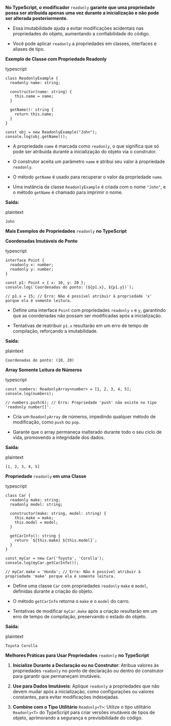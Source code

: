
**No TypeScript, o modificador** `readonly` **garante que uma propriedade possa ser atribuída apenas uma vez durante a inicialização e não pode ser alterada posteriormente.**

- Essa imutabilidade ajuda a evitar modificações acidentais nas propriedades do objeto, aumentando a confiabilidade do código.
    
- Você pode aplicar `readonly` a propriedades em classes, interfaces e aliases de tipo.
    

**Exemplo de Classe com Propriedade Readonly**

typescript

```
class ReadonlyExample {
  readonly name: string;

  constructor(name: string) {
    this.name = name;
  }

  getName(): string {
    return this.name;
  }
}

const obj = new ReadonlyExample("John");
console.log(obj.getName());
```

- A propriedade `name` é marcada como `readonly`, o que significa que só pode ser atribuída durante a inicialização do objeto via o construtor.
    
- O construtor aceita um parâmetro `name` e atribui seu valor à propriedade `readonly`.
    
- O método `getName` é usado para recuperar o valor da propriedade `name`.
    
- Uma instância da classe `ReadonlyExample` é criada com o nome `"John"`, e o método `getName` é chamado para imprimir o nome.
    

**Saída:**

plaintext

```
John
```

**Mais Exemplos de Propriedades** `readonly` **no TypeScript**

**Coordenadas Imutáveis de Ponto**

typescript

```
interface Point {
  readonly x: number;
  readonly y: number;
}

const p1: Point = { x: 10, y: 20 };
console.log(`Coordenadas do ponto: (${p1.x}, ${p1.y})`);

// p1.x = 15; // Erro: Não é possível atribuir à propriedade 'x' porque ela é somente leitura.
```

- Define uma interface `Point` com propriedades `readonly` `x` e `y`, garantindo que as coordenadas não possam ser modificadas após a inicialização.
    
- Tentativas de reatribuir `p1.x` resultarão em um erro de tempo de compilação, reforçando a imutabilidade.
    

**Saída:**

plaintext

```
Coordenadas do ponto: (10, 20)
```

**Array Somente Leitura de Números**

typescript

```
const numbers: ReadonlyArray<number> = [1, 2, 3, 4, 5];
console.log(numbers);

// numbers.push(6); // Erro: Propriedade 'push' não existe no tipo 'readonly number[]'.
```

- Cria um `ReadonlyArray` de números, impedindo qualquer método de modificação, como `push` ou `pop`.
    
- Garante que o array permaneça inalterado durante todo o seu ciclo de vida, promovendo a integridade dos dados.
    

**Saída:**

plaintext

```
[1, 2, 3, 4, 5]
```

**Propriedade** `readonly` **em uma Classe**

typescript

```
class Car {
  readonly make: string;
  readonly model: string;

  constructor(make: string, model: string) {
    this.make = make;
    this.model = model;
  }

  getCarInfo(): string {
    return `${this.make} ${this.model}`;
  }
}

const myCar = new Car('Toyota', 'Corolla');
console.log(myCar.getCarInfo());

// myCar.make = 'Honda'; // Erro: Não é possível atribuir à propriedade 'make' porque ela é somente leitura.
```

- Define uma classe `Car` com propriedades `readonly` `make` e `model`, definidas durante a criação do objeto.
    
- O método `getCarInfo` retorna o `make` e o `model` do carro.
    
- Tentativas de modificar `myCar.make` após a criação resultarão em um erro de tempo de compilação, preservando o estado do objeto.
    

**Saída:**

plaintext

```
Toyota Corolla
```

**Melhores Práticas para Usar Propriedades** `readonly` **no TypeScript**

1. **Inicialize Durante a Declaração ou no Construtor**: Atribua valores às propriedades `readonly` no ponto de declaração ou dentro do construtor para garantir que permaneçam imutáveis.
    
2. **Use para Dados Imutáveis**: Aplique `readonly` a propriedades que não devem mudar após a inicialização, como configurações ou valores constantes, para evitar modificações indesejadas.
    
3. **Combine com o Tipo Utilitário** `Readonly<T>`: Utilize o tipo utilitário `Readonly<T>` do TypeScript para criar versões imutáveis de tipos de objeto, aprimorando a segurança e previsibilidade do código.


